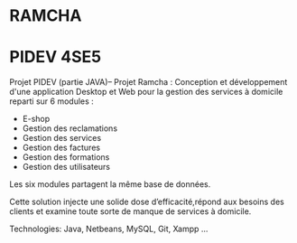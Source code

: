 # RAMCHA
# PIDEV 4SE5

Projet PIDEV  (partie JAVA)– Projet Ramcha : Conception et développement d'une application Desktop et Web pour la gestion des services à domicile reparti sur 6 modules :
  * E-shop
  * Gestion des reclamations
  * Gestion des services
  * Gestion des factures
  * Gestion des formations
  * Gestion des utilisateurs
  
Les six modules partagent la même base de données.

Cette solution injecte une solide dose d’efficacité,répond aux besoins des clients et examine toute sorte de manque de services à domicile.

Technologies: Java, Netbeans, MySQL, Git, Xampp ...

